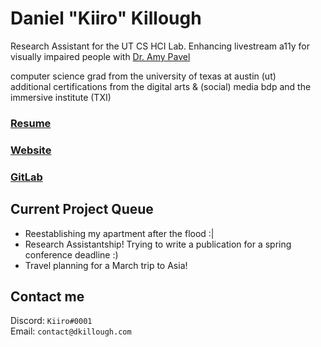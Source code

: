 # Daniel "Kiiro" Killough

Research Assistant for the UT CS HCI Lab. Enhancing livestream a11y for visually impaired people with [Dr. Amy Pavel](https://amypavel.com/)

computer science grad from the university of texas at austin (ut)
\
additional certifications from the digital arts & (social) media bdp and the immersive institute (TXI)

### [Resume](https://drive.google.com/file/d/1XQNgKpj7f27nfYVgPPQ7o2KsROVk_Dnu/view)
### [Website](https://dkillough.com/)
### [GitLab](https://gitlab.com/dkillough)

## Current Project Queue
- Reestablishing my apartment after the flood :|
- Research Assistantship! Trying to write a publication for a spring conference deadline :)
- Travel planning for a March trip to Asia!

## Contact me
Discord: `Kiiro#0001`\
Email: `contact@dkillough.com`
